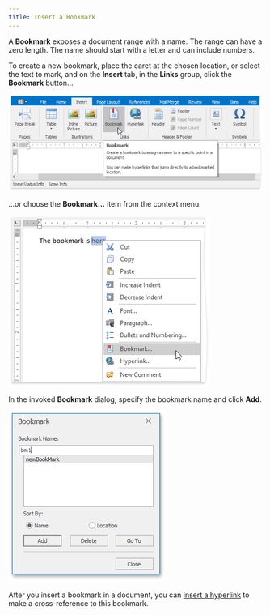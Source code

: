 ```yaml
---
title: Insert a Bookmark
---
```

 

A **Bookmark** exposes a document range with a name. The range can have a zero length. The name should start with a letter and can include numbers.

To create a new bookmark, place the caret at the chosen location, or select the text to mark, and on the **Insert** tab, in the **Links** group, click the **Bookmark** button...

![RTEInsertBookmarkRibbonMenu](../../../images/Img121355.png)

...or choose the **Bookmark...** item from the context menu.

![RTEInsertBookmarkContextMenu](../../../images/Img121356.png)

In the invoked **Bookmark** dialog, specify the bookmark name and click **Add**.

![RTEBookmarkDialog](../../../images/Img121357.png)

After you insert a bookmark in a document, you can [insert a hyperlink](../../../../interface-elements-for-desktop/articles/rich-text-editor/miscellaneous/insert-a-hyperlink.md) to make a cross-reference to this bookmark.